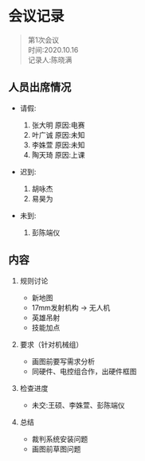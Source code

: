 # 会议记录

> 第1次会议  
> 时间:2020.10.16  
> 记录人:陈晓满

## 人员出席情况

- 请假:
    1. 张大明 原因:电赛
    2. 叶广诚 原因:未知
    3. 李姝萱 原因:未知
    4. 陶天琦 原因:上课

- 迟到:
    1. 胡咏杰
    2. 易昊为

- 未到:
    1. 彭陈端仪

## 内容

1. 规则讨论

    - 新地图
    - 17mm发射机构 -> 无人机
    - 英雄吊射
    - 技能加点

2. 要求（针对机械组）

    - 画图前要写需求分析
    - 同硬件、电控组合作，出硬件框图

3. 检查进度

    - 未交:王硕、李姝萱、彭陈端仪

4. 总结

    - 裁判系统安装问题
    - 画图前草图问题

